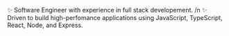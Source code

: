 

<!---
ermertP/ermertP is a ✨ special ✨ repository because its `README.md` (this file) appears on your GitHub profile.
You can click the Preview link to take a look at your changes.
--->

✨ Software Engineer with experience in full stack developement. /n
✨ Driven to build high-perfomance applications using JavaScript, TypeScript, React, Node, and Express. 



